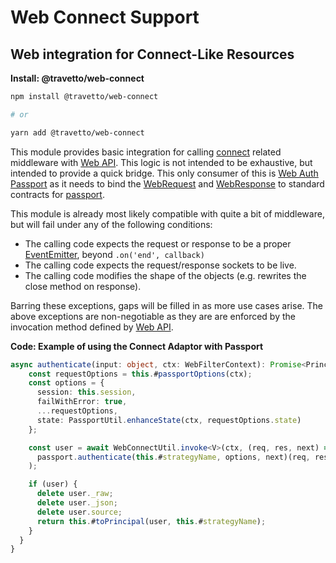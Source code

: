 <!-- This file was generated by @travetto/doc and should not be modified directly -->
<!-- Please modify https://github.com/travetto/travetto/tree/main/module/web-connect/DOC.tsx and execute "npx trv doc" to rebuild -->
# Web Connect Support

## Web integration for Connect-Like Resources

**Install: @travetto/web-connect**
```bash
npm install @travetto/web-connect

# or

yarn add @travetto/web-connect
```

This module provides basic integration for calling [connect](https://github.com/senchalabs/connect) related middleware with [Web API](https://github.com/travetto/travetto/tree/main/module/web#readme "Declarative support for creating Web Applications"). This logic is not intended to be exhaustive, but intended to provide a quick bridge.  This only consumer of this is [Web Auth Passport](https://github.com/travetto/travetto/tree/main/module/auth-web-passport#readme "Web authentication integration support for the Travetto framework") as it needs to bind the [WebRequest](https://github.com/travetto/travetto/tree/main/module/web/src/types/request.ts#L11) and [WebResponse](https://github.com/travetto/travetto/tree/main/module/web/src/types/response.ts#L3) to standard contracts for [passport](http://passportjs.org). 

This module is already most likely compatible with quite a bit of middleware, but will fail under any of the following conditions:
   *  The calling code expects the request or response to be a proper [EventEmitter](https://nodejs.org/api/events.html#class-eventemitter), beyond `.on('end', callback)`
   *  The calling code expects the request/response sockets to be live.
   *  The calling code modifies the shape of the objects (e.g. rewrites the close method on response).

Barring these exceptions, gaps will be filled in as more use cases arise.  The above exceptions are non-negotiable as they are are enforced by the invocation method defined by [Web API](https://github.com/travetto/travetto/tree/main/module/web#readme "Declarative support for creating Web Applications").

**Code: Example of using the Connect Adaptor with Passport**
```typescript
async authenticate(input: object, ctx: WebFilterContext): Promise<Principal | undefined> {
    const requestOptions = this.#passportOptions(ctx);
    const options = {
      session: this.session,
      failWithError: true,
      ...requestOptions,
      state: PassportUtil.enhanceState(ctx, requestOptions.state)
    };

    const user = await WebConnectUtil.invoke<V>(ctx, (req, res, next) =>
      passport.authenticate(this.#strategyName, options, next)(req, res)
    );

    if (user) {
      delete user._raw;
      delete user._json;
      delete user.source;
      return this.#toPrincipal(user, this.#strategyName);
    }
  }
}
```
